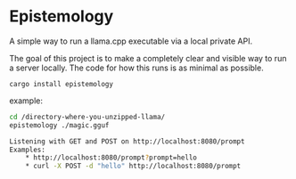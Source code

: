 # Epistemology

A simple way to run a llama.cpp executable via a local private API.

The goal of this project is to make a completely clear and visible way to run a server locally. The code for how this runs is as minimal as possible.


```
cargo install epistemology
```

example:
```bash
cd /directory-where-you-unzipped-llama/
epistemology ./magic.gguf

Listening with GET and POST on http://localhost:8080/prompt
Examples:
    * http://localhost:8080/prompt?prompt=hello
    * curl -X POST -d "hello" http://localhost:8080/prompt
```
